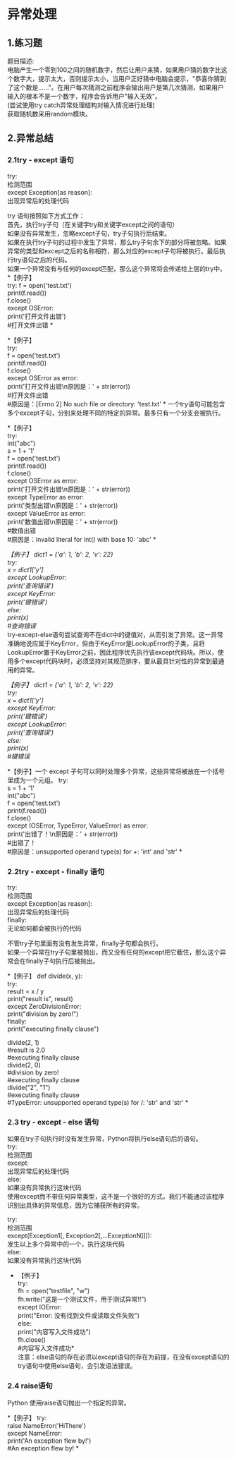 # 异常处理

## 1.练习题
题目描述:  
电脑产生一个零到100之间的随机数字，然后让用户来猜，如果用户猜的数字比这个数字大，提示太大，否则提示太小，当用户正好猜中电脑会提示，"恭喜你猜到了这个数是......"。在用户每次猜测之前程序会输出用户是第几次猜测，如果用户输入的根本不是一个数字，程序会告诉用户"输入无效"。  
(尝试使用try catch异常处理结构对输入情况进行处理)  
获取随机数采用random模块。  

## 2.异常总结  
### 2.1try - except 语句  
try:  
    检测范围  
except Exception[as reason]:  
    出现异常后的处理代码  

try 语句按照如下方式工作：  
首先，执行try子句（在关键字try和关键字except之间的语句）  
如果没有异常发生，忽略except子句，try子句执行后结束。  
如果在执行try子句的过程中发生了异常，那么try子句余下的部分将被忽略。如果异常的类型和except之后的名称相符，那么对应的except子句将被执行。最后执行try语句之后的代码。  
如果一个异常没有与任何的except匹配，那么这个异常将会传递给上层的try中。  
*【例子】  
try:
    f = open('test.txt')  
    print(f.read())  
    f.close()  
except OSError:  
    print('打开文件出错')  
#打开文件出错  *

*【例子】  
try:   
    f = open('test.txt')  
    print(f.read())  
    f.close()  
except OSError as error:  
    print('打开文件出错\n原因是：' + str(error))  
#打开文件出错  
#原因是：[Errno 2] No such file or directory: 'test.txt' * 
一个try语句可能包含多个except子句，分别来处理不同的特定的异常。最多只有一个分支会被执行。

*【例子】  
try:  
    int("abc")  
    s = 1 + '1'  
    f = open('test.txt')  
    print(f.read())  
    f.close()  
except OSError as error:  
    print('打开文件出错\n原因是：' + str(error))  
except TypeError as error:  
    print('类型出错\n原因是：' + str(error))  
except ValueError as error:  
    print('数值出错\n原因是：' + str(error))  
#数值出错  
#原因是：invalid literal for int() with base 10: 'abc' * 

*【例子】
dict1 = {'a': 1, 'b': 2, 'v': 22}  
try:  
    x = dict1['y']  
except LookupError:  
    print('查询错误')  
except KeyError:  
    print('键错误')  
else:  
    print(x)  
#查询错误*  
try-except-else语句尝试查询不在dict中的键值对，从而引发了异常。这一异常准确地说应属于KeyError，但由于KeyError是LookupError的子类，且将LookupError置于KeyError之前，因此程序优先执行该except代码块。所以，使用多个except代码块时，必须坚持对其规范排序，要从最具针对性的异常到最通用的异常。  

*【例子】
dict1 = {'a': 1, 'b': 2, 'v': 22}   
try:  
    x = dict1['y']  
except KeyError:  
    print('键错误')  
except LookupError:  
    print('查询错误')  
else:  
    print(x)  
#键错误*  

*【例子】一个 except 子句可以同时处理多个异常，这些异常将被放在一个括号里成为一个元组。
try:  
    s = 1 + '1'  
    int("abc")  
    f = open('test.txt')  
    print(f.read())  
    f.close()  
except (OSError, TypeError, ValueError) as error:  
    print('出错了！\n原因是：' + str(error))  
#出错了！  
#原因是：unsupported operand type(s) for +: 'int' and 'str' * 

### 2.2try - except - finally 语句
try:  
    检测范围  
except Exception[as reason]:  
    出现异常后的处理代码  
finally:  
    无论如何都会被执行的代码  

不管try子句里面有没有发生异常，finally子句都会执行。  
如果一个异常在try子句里被抛出，而又没有任何的except把它截住，那么这个异常会在finally子句执行后被抛出。  

*【例子】
def divide(x, y):  
    try:  
        result = x / y   
        print("result is", result)  
    except ZeroDivisionError:  
        print("division by zero!")  
    finally:  
        print("executing finally clause")  

divide(2, 1)  
#result is 2.0  
#executing finally clause  
divide(2, 0)  
#division by zero!  
#executing finally clause  
divide("2", "1")  
#executing finally clause  
#TypeError: unsupported operand type(s) for /: 'str' and 'str' * 

### 2.3 try - except - else 语句    
如果在try子句执行时没有发生异常，Python将执行else语句后的语句。  
try:  
    检测范围  
except:  
    出现异常后的处理代码  
else:  
    如果没有异常执行这块代码  
使用except而不带任何异常类型，这不是一个很好的方式，我们不能通过该程序识别出具体的异常信息，因为它捕获所有的异常。  

try:  
    检测范围  
except(Exception1[, Exception2[,...ExceptionN]]]):  
   发生以上多个异常中的一个，执行这块代码  
else:  
    如果没有异常执行这块代码  

* 【例子】  
try:  
    fh = open("testfile", "w")  
    fh.write("这是一个测试文件，用于测试异常!!")  
except IOError:  
    print("Error: 没有找到文件或读取文件失败")  
else:  
    print("内容写入文件成功")  
    fh.close()  
#内容写入文件成功*  
注意：else语句的存在必须以except语句的存在为前提，在没有except语句的try语句中使用else语句，会引发语法错误。  

### 2.4 raise语句
Python 使用raise语句抛出一个指定的异常。  

*【例子】
try:  
    raise NameError('HiThere')  
except NameError:  
    print('An exception flew by!')    
#An exception flew by!  *
